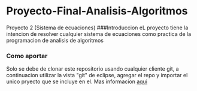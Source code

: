 # Proyecto-Final-Analisis-Algoritmos
Proyecto 2 (Sistema de ecuaciones)
###Introduccion
eL proyecto tiene la intencion de resolver cualquier sistema de ecuaciones como practica de la programacion de analisis de algoritmos

### Como aportar
Solo se debe de clonar este repositorio usando cualquier cliente git, a continuacion utilizar la vista "git" de eclipse, agregar el repo y importar el unico pryecto que se incluye en el.
Mas informacion [aqui](http://www.vogella.com/tutorials/EclipseGit/article.html)
